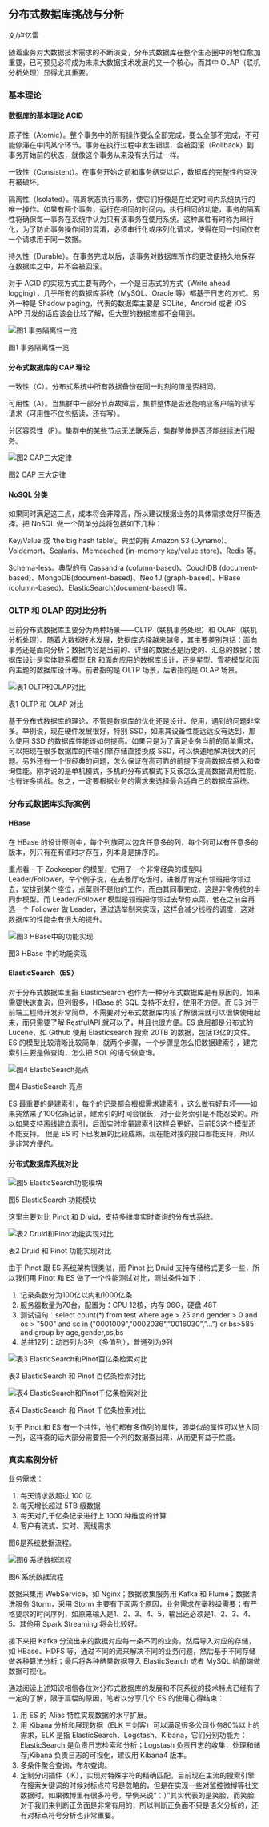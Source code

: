 ## 分布式数据库挑战与分析

文/卢亿雷

随着业务对大数据技术需求的不断演变，分布式数据库在整个生态圈中的地位愈加重要，已可预见必将成为未来大数据技术发展的又一个核心，而其中 OLAP（联机分析处理）显得尤其重要。

### 基本理论

#### 数据库的基本理论 ACID

原子性（Atomic）。整个事务中的所有操作要么全部完成，要么全部不完成，不可能停滞在中间某个环节。事务在执行过程中发生错误，会被回滚（Rollback）到事务开始前的状态，就像这个事务从来没有执行过一样。

一致性（Consistent）。在事务开始之前和事务结束以后，数据库的完整性约束没有被破坏。

隔离性（Isolated）。隔离状态执行事务，使它们好像是在给定时间内系统执行的唯一操作。如果有两个事务，运行在相同的时间内，执行相同的功能，事务的隔离性将确保每一事务在系统中认为只有该事务在使用系统。这种属性有时称为串行化，为了防止事务操作间的混淆，必须串行化或序列化请求，使得在同一时间仅有一个请求用于同一数据。

持久性（Durable）。在事务完成以后，该事务对数据库所作的更改便持久地保存在数据库之中，并不会被回滚。

对于 ACID 的实现方式主要有两个，一个是日志式的方式（Write ahead logging），几乎所有的数据库系统（MySQL、Oracle 等）都基于日志的方式。另外一种是 Shadow paging，代表的数据库主要是 SQLite，Android 或者 iOS APP 开发的话应该会比较了解，但大型的数据库都不会用到。

<img src="http://ipad-cms.csdn.net/cms/attachment/201602/56ab1f19c6c56.jpg" alt="图1  事务隔离性一览" title="图1  事务隔离性一览" />

图1  事务隔离性一览

#### 分布式数据库的 CAP 理论

一致性（C）。分布式系统中所有数据备份在同一时刻的值是否相同。

可用性（A）。当集群中一部分节点故障后，集群整体是否还能响应客户端的读写请求（可用性不仅包括读，还有写）。

分区容忍性（P）。集群中的某些节点无法联系后，集群整体是否还能继续进行服务。

<img src="http://ipad-cms.csdn.net/cms/attachment/201602/56ab1f5074a32.jpg" alt="图2  CAP三大定律" title="图2  CAP三大定律" />

图2  CAP 三大定律

#### NoSQL 分类

如果同时满足这三点，成本将会非常高，所以建议根据业务的具体需求做好平衡选择。把 NoSQL 做一个简单分类将包括如下几种：

Key/Value 或 ‘the big hash table’。典型的有 Amazon S3 (Dynamo)、Voldemort、Scalaris、Memcached (in-memory key/value store)、Redis 等。
 
Schema-less。典型的有 Cassandra (column-based)、CouchDB (document-based)、MongoDB(document-based)、Neo4J (graph-based)、HBase (column-based)、ElasticSearch(document-based) 等。

### OLTP 和 OLAP 的对比分析
    
目前分布式数据库主要分为两种场景——OLTP（联机事务处理）和 OLAP（联机分析处理）。随着大数据技术发展，数据库选择越来越多，其主要差别包括：面向事务还是面向分析；数据内容是当前的、详细的数据还是历史的、汇总的数据；数据库设计是实体联系模型 ER 和面向应用的数据库设计，还是星型、雪花模型和面向主题的数据库设计等。前者指的是 OLTP 场景，后者指的是 OLAP 场景。

<img src="http://ipad-cms.csdn.net/cms/attachment/201602/56ab1f90ea69a.jpg" alt="表1  OLTP和OLAP对比" title="表1  OLTP和OLAP对比" />

表1  OLTP 和 OLAP 对比

基于分布式数据库的理论，不管是数据库的优化还是设计、使用，遇到的问题非常多。举例说，现在硬件发展很好，特别 SSD，如果其设备性能远远没有达到，那么使用 SSD 的数据库性能该如何提高。如果只是为了满足业务当前的简单需求，可以把现在很多数据库的传输引擎存储直接换成 SSD，可以快速地解决很大的问题。另外还有一个很经典的问题，怎么保证在高可靠的前提下提高数据库插入和查询性能。刚才说的是单机模式，多机的分布式模式下又该怎么提高数据调用性能，也有许多挑战。总之，一定要根据业务的需求来选择最合适自己的数据库系统。

### 分布式数据库实际案例

#### HBase

在 HBase 的设计原则中，每个列族可以包含任意多的列，每个列可以有任意多的版本，列只有在有值时才存在，列本身是排序的。

重点看一下 Zookeeper 的模型，它用了一个非常经典的模型叫 Leader/Follower。举个例子说，在去餐厅吃饭时，进餐厅肯定有领班把你领过去，安排到某个座位，点菜则不是他的工作，而由其同事完成，这是非常传统的半同步模型。而 Leader/Follower 模型是领班把你领过去帮你点菜，他在之前会再选一个 Follower 做 Leader，通过选举制来实现，这样会减少线程的调度，这对数据库的性能会有很大的提升。

<img src="http://ipad-cms.csdn.net/cms/attachment/201602/56ab22895f672.jpg" alt="	图3 HBase中的功能实现" title="	图3 HBase中的功能实现" />

图3 HBase 中的功能实现

#### ElasticSearch（ES）

对于分布式数据库里把 ElasticSearch 也作为一种分布式数据库是有原因的，如果需要快速查询，但列很多，HBase 的 SQL 支持不太好，使用不方便。而 ES 对于前端工程师开发非常简单，不需要对分布式数据库内核了解很深就可以很快使用起来，而只需要了解 RestfulAPI 就可以了，并且也很方便。ES 底层都是分布式的 Lucene，如 Github 使用 Elasticsearch 搜索 20TB 的数据，包括13亿的文件。ES 的模型比较清晰比较简单，就两个步骤，一个步骤是怎么把数据建索引，建完索引主要是做查询，怎么把 SQL 的语句做查询。

<img src="http://ipad-cms.csdn.net/cms/attachment/201602/56ab22cd7ad45.jpg" alt="图4  ElasticSearch亮点" title="图4  ElasticSearch亮点" />

图4  ElasticSearch 亮点

ES 最重要的是建索引，每个的记录都会根据需求建索引，这么做有好有坏——如果突然来了100亿条记录，建索引的时间会很长，对于业务索引是不能忍受的。所以如果支持离线建立索引，后面实时增量建索引这样会更好，目前ES这个模型还不能支持。 但是 ES 时下已发展的比较成熟，现在能对接的接口都能支持，所以是非常方便的。

#### 分布式数据库系统对比

<img src="http://ipad-cms.csdn.net/cms/attachment/201602/56ab2316656b6.jpg" alt="图5  ElasticSearch功能模块" title="图5  ElasticSearch功能模块" />

图5  ElasticSearch 功能模块

这里主要对比 Pinot 和 Druid，支持多维度实时查询的分布式系统。

<img src="http://ipad-cms.csdn.net/cms/attachment/201602/56ab234ec0f76.jpg" alt="表2  Druid和Pinot功能实现对比" title="表2  Druid和Pinot功能实现对比" />

表2  Druid 和 Pinot 功能实现对比

由于 Pinot 跟 ES 系统架构很类似，而 Pinot 比 Druid 支持存储格式更多一些，所以我们用 Pinot 和 ES 做了一个性能测试对比，测试条件如下：

1. 记录条数分为100亿以内和1000亿条
2. 服务器数量为70台，配置为：CPU 12核，内存 96G，硬盘 48T
3. 测试语句：select count(*) from test where age > 25 and gender > 0 and os > "500" and sc in ("0001009","0002036","0016030",”…") or bs>585 and group by age,gender,os,bs
4. 总共12列：动态列为3列（多值列），普通列为9列

<img src="http://ipad-cms.csdn.net/cms/attachment/201602/56ab23c152775.jpg" alt="表3  ElasticSearch和Pinot百亿条检索对比" title="表3  ElasticSearch和Pinot百亿条检索对比" />

表3  ElasticSearch 和 Pinot 百亿条检索对比

<img src="http://ipad-cms.csdn.net/cms/attachment/201602/56ab23ce33c4c.jpg" alt="表4  ElasticSearch和Pinot千亿条检索对比" title="表4  ElasticSearch和Pinot千亿条检索对比" />

表4  ElasticSearch 和 Pinot 千亿条检索对比

对于 Pinot 和 ES 有一个共性，他们都有多值列的属性，即类似的属性可以放入同一列，这样查的话大部分需要把一个列的数据查出来，从而更有益于性能。

### 真实案例分析

业务需求：

1. 每天请求数超过 100 亿
2. 每天增长超过 5TB 级数据
3. 每天对几千亿条记录进行上 1000 种维度的计算
4. 客户有流式、实时、离线需求

图6是系统数据流程。

<img src="http://ipad-cms.csdn.net/cms/attachment/201602/56ab246a63e2c.jpg" alt="图6  系统数据流程" title="图6  系统数据流程" />

图6  系统数据流程

数据采集用 WebService，如 Nginx；数据收集服务用 Kafka 和 Flume；数据清洗服务 Storm，采用 Storm 主要有下面两个原因，业务需求在毫秒级需要；有严格要求的时间序列，如原来输入是1、2、3、4、5，输出还必须是1、2、3、4、5。其他用 Spark Streaming 将会比较好。

接下来把 Kafka 分流出来的数据对应每一条不同的业务，然后导入对应的存储，如 HBase、HDFS 等，通过不同的流来解决不同的业务问题，然后基于不同存储做各种算法分析；最后将各种结果数据导入 ElasticSearch 或者 MySQL 给前端做数据可视化。

通过阅读上述知识相信各位对分布式数据库的发展和不同系统的技术特点已经有了一定的了解，限于篇幅的原因，笔者以分享几个 ES 的使用心得结束：

1. 用 ES 的 Alias 特性实现数据的水平扩展。
2. 用 Kibana 分析和展现数据（ELK 三剑客）可以满足很多公司业务80%以上的需求，ELK 是指 ElasticSearch、Logstash、Kibana，它们分别功能为：ElasticSearch 是负责日志检索和分析；Logstash 负责日志的收集，处理和储存;Kibana 负责日志的可视化，建议用 Kibana4 版本。
3. 多条件聚合查询，布尔查询。
4. 定制分词插件（IK），实现对特殊字符的精确匹配，目前现在主流的搜索引擎在搜索关键词的时候对标点符号是忽略的，但是在实现一些对监控微博等社交数据时，如果微博里有很多符号，举例来说“：）”其实代表的是笑脸，而笑脸对于我们来判断正负面是非常有用的，所以判断正负面不只是语义分析的，还有对标点符号分析也非常重要。